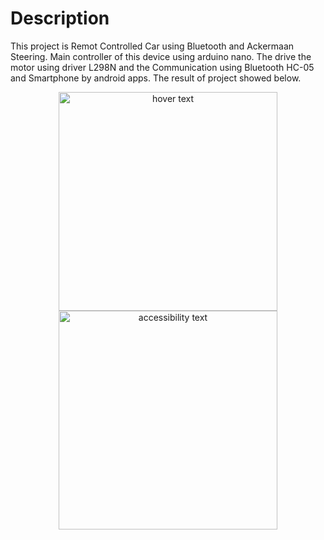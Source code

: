 # Description #
This project is Remot Controlled Car using Bluetooth and Ackermaan Steering. Main controller of this device using arduino nano. The drive the motor using  driver L298N and the Communication using Bluetooth HC-05 and Smartphone by android apps. The result of project showed below.

<p align="center">
  <img src="https://user-images.githubusercontent.com/51043477/72825142-19e81080-3ca9-11ea-83a1-4a5595a5e246.jpg" width="350" title="hover text">
  <img src="https://user-images.githubusercontent.com/51043477/72825144-19e81080-3ca9-11ea-92c5-550b16449f7b.jpg" width="350" alt="accessibility text">
</p>
